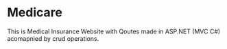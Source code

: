 # Medicare
This is Medical Insurance Website with Qoutes made in ASP.NET (MVC C#) acomapnied by crud operations.
